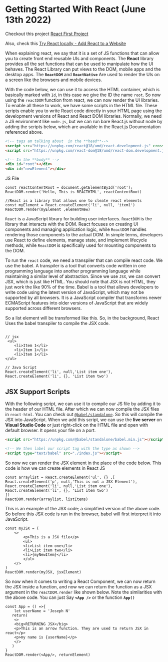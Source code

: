 # Getting Started With React (June 13th 2022)

Checkout this project [React First Project](https://github.com/joe-jngigi/react_html)

Also, check this [Try React locally - Add React to a Website ](https://react.dev/learn/installation#try-react:~:text=Try%20React%20locally,in%20your%20browser!)

When explaining react, we say that it is a set of JS functions that can allow you to create front end reusable UIs and components. The **React** library provides all the set functions that can be used to manipulate how the UI behaves. The React Library can put views to the DOM, mobile apps and the desktop apps. The **`ReactDOM`** and **`ReactNative`** Are used to render the UIs on a screen like the browsers and mobile devices.

With the code below, we can use it to access the HTML container, which is basically marked with `Id`, in this case we give the ID the name `root`. So now using the `reactDOM` function from react, we can now render the UI libraries. To enable all these to work, we have some scripts in the HTML file. These scripts enable you to write React code directly in your HTML page using the development versions of React and React DOM libraries. Normally, we need a JS environment like `node.js`, but we can run bare React.js without node by adding the scripts below, which are available in the React.js Documentation referenced above.

```HTML
<!-- tags am talking about  in the **head**-->
<script src="https://unpkg.com/react@18/umd/react.development.js" crossorigin></script>
<script src="https://unpkg.com/react-dom@18/umd/react-dom.development.js" crossorigin></script>

<!-- In the **body** -->
<div id="root"></div>
<div id="newElement"></div>
```

JS File

```JS
const reactContentRoot = document.getElementById('root');
ReactDOM.render('Hello, This is REACTHTML', reactContentRoot)

//React is a library that allows one to cleate react elements
const myElement = React.createElement('li', null, 'item1')
ReactDOM.render(myElement ,elementNew)
```

`React` is a JavaScript library for building user interfaces. `ReactDOM` is the library that interacts with the DOM. React focuses on creating UI components and managing application logic, while `ReactDOM` handles rendering those components to the actual DOM. In simple terms, developers use React to define elements, manage state, and implement lifecycle methods, while `ReactDOM` is specifically used for mounting components to the DOM.

To run the `react` code, we need a transpiler that can compile react code. We use the babel. A transpiler is a tool that converts code written in one programming language into another programming language while maintaining a similar level of abstraction. Since we use `JSX`, we can convert JSX, which is just like HTML. You should note that JSX is not HTML, they just work the like 90% of the time. Babel is a tool that allows developers to write code using the latest version of JavaScript, which may not be supported by all browsers. It is a JavaScript compiler that transforms newer ECMAScript features into older versions of JavaScript that are widely supported across different browsers.

So a list element will be transformed like this. So, in the background, React Uses the babel transpiler to compile the JSX code.

```JSX

// jsx
 <ul>
    <li>Item 1</li>
    <li>Item 1</li>
    <li>Item 1</li>
</ul>

// Java Script
React.createElement('li', null,'List item one'),
React.createElement('li', {}, 'List item two')
```

## JSX Support Scripts

With the following script, we can use it to compile our JS file by adding it to the header of our HTML file. After which we can now compile the JSX files in `react-html`. You can check out [`@babel/standalone`](https://babeljs.io/docs/babel-standalone#when-not-to-use-babelstandalone).
So this will compile the JSX into JavaScript. When we add this script, we can use the **live server** on **Visual Studio Code** or just right-click on the HTML file and open with default browser. It opens your file on a port.

```HTML
<script src="https://unpkg.com/@babel/standalone/babel.min.js"></script>

<!-- We then label our script tag with the type as shown -->
<script type="text/babel" src="./index.js"></script>

```

So now we can render the JSX element in the place of the code below. This code is how we can create elements in React JS

```JS
const arraylist = React.createElement('ul', {} ,[
React.createElement('p', null,'This is not a JSX Element'),
React.createElement('li', null,'List item one'),
React.createElement('li', {}, 'List item two')
])
ReactDOM.render(arraylist, listItems)
```

This is an example of the JSX code; a simplified version of the above code. So before this JSX code is run in the browser, babel will first interpret it into JavaScript.

```JSX
const myJSX = (
    <>
        <p>This is a JSX file</p>
        <ul>
        <li>List item one</li>
        <li>List item two</li>
        <li>{myNewItem}</li>
        </ul>
    </>
)
ReactDOM.render(myJSX, jsxElement)
```

So now when it comes to writing a React Component, we can now return the JSX inside a function, and now we can return the function as a JSX argument in the `reactDOM.render` like shown below. Note the similarities with the above code. You can just Say **`<App />`** or the function **`App()`**

```TSX
const App = () =>{
    let userName = 'Joseph N'
   return(
    <>
    <big>RETURNING JSX</big>
    <p>This is an arrow function. They are used to return JSX in react</p>
    <p>my name is {userName}</p>
    </>
   )
}
ReactDOM.render(<App/>, returnElement)
```
